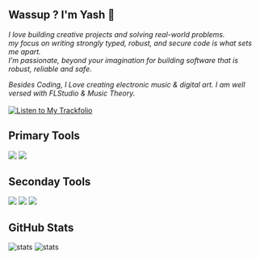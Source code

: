 ## Wassup ? I'm Yash 👾

_I love building creative projects and solving real-world problems.
<br> my focus on writing strongly typed, robust, and secure code is what sets me apart.
<br> I’m passionate, beyond your imagination for building software that is robust, reliable and safe._

_Besides Coding,
I Love creating electronic music & digital art._
_I  am well versed with FLStudio & Music Theory._
<br><br>
[![Listen to My Trackfolio](https://img.shields.io/badge/🎧%20Listen-Trackfolio-black?style=for-the-badge&logo=music&logoColor=white)](https://hypefolio.netlify.app/)


## Primary Tools 

<p>
  <img src="https://img.shields.io/badge/c++-%2300599C.svg?style=for-the-badge&logo=c%2B%2B&logoColor=white" />
  <img src="https://img.shields.io/badge/Python-3670A0?style=for-the-badge&logo=python&logoColor=ffdd54" />
</p>

## Seconday Tools

<p>
  <img src="https://img.shields.io/badge/JavaScript-323330?style=for-the-badge&logo=javascript&logoColor=F7DF1E" />
  <img src="https://img.shields.io/badge/TypeScript-007ACC?style=for-the-badge&logo=typescript&logoColor=white" />
  <img src="https://img.shields.io/badge/Java-ED8B00?style=for-the-badge&logo=openjdk&logoColor=white" />

</p>


## GitHub Stats

<p>
  <img src="https://github-readme-stats.vercel.app/api?username=HyperionXCF&show_icons=true&theme=tokyonight" alt="stats" />
  <img src="https://git-hub-stats-card-generator.vercel.app/api/svg?username=HyperionXCF&type=languages&theme=dracula&chart=bars" alt="stats" />
</p>


